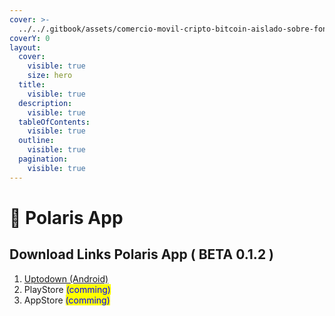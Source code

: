 ```yaml
---
cover: >-
  ../../.gitbook/assets/comercio-movil-cripto-bitcoin-aislado-sobre-fondo-rosa-criptomoneda-virtual-negocio-financiero-indice-financiero-creciente-concepto-ahorro-dinero-icono-3d-ilustracion-dibujos-animados-minimo_473922-565.avif
coverY: 0
layout:
  cover:
    visible: true
    size: hero
  title:
    visible: true
  description:
    visible: true
  tableOfContents:
    visible: true
  outline:
    visible: true
  pagination:
    visible: true
---
```


# 📱 Polaris App

## Download Links Polaris App ( BETA 0.1.2 )

1. [Uptodown (Android)](https://com-mrwiki-d7.uptodown.com/android)
2. PlayStore <mark style="color:blue;">(comming)</mark>
3. AppStore <mark style="color:blue;">(comming)</mark>
